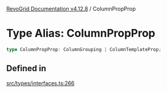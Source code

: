 [RevoGrid Documentation v4.12.8](README.md) / ColumnPropProp

# Type Alias: ColumnPropProp

```ts
type ColumnPropProp: ColumnGrouping | ColumnTemplateProp;
```

## Defined in

[src/types/interfaces.ts:266](https://github.com/revolist/revogrid/blob/c3ca1940d3bbc95c0549378ff25b8d267352be31/src/types/interfaces.ts#L266)
